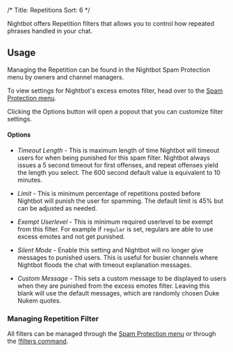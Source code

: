 /*
Title: Repetitions
Sort: 6
*/

Nightbot offers Repetition filters that allows you to control how repeated phrases handled in your chat.

## Usage

Managing the Repetition can be found in the Nightbot Spam Protection menu by owners and channel managers.

To view settings for Nightbot's excess emotes filter, head over to the [Spam Protection menu](https://beta.nightbot.tv/spam_protection). 

Clicking the Options button will open a popout that you can customize filter settings.

#### Options

- *Timeout Length* - This is maximum length of time Nightbot will timeout users for when being punished for this spam filter. Nightbot always issues a 5 second timeout for first offenses, and repeat offenses yield the length you select. The 600 second default value is equivalent to 10 minutes.

- *Limit* - This is minimum percentage of repetitions posted before Nightbot will punish the user for spamming. The default limit is 45% but can be adjusted as needed.

- *Exempt Userlevel* - This is minimum required userlevel to be exempt from this filter. For example if `regular` is set, regulars are able to use excess emotes and not get punished. 

- *Silent Mode* - Enable this setting and Nightbot will no longer give messages to punished users. This is useful for busier channels where Nightbot floods the chat with timeout explanation messages.

- *Custom Message* - This sets a custom message to be displayed to users when they are punished from the excess emotes filter. Leaving this blank will use the default messages, which are randomly chosen Duke Nukem quotes.

### Managing Repetition Filter

All filters can be managed through the [Spam Protection menu](https://beta.nightbot.tv/spam_protection) or through the [!filters command](https://docs.nightbot.tv/commands/filters).
